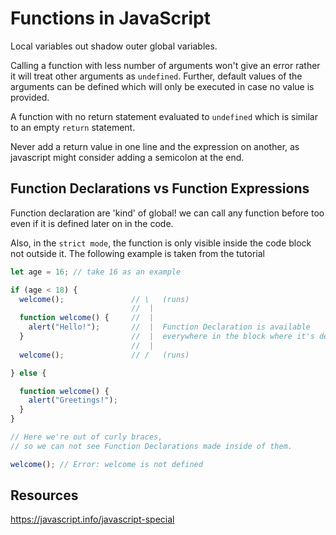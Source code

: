 # Functions in JavaScript

Local variables out shadow outer global variables.

Calling a function with less number of arguments won't give an error rather 
it will treat other arguments as `undefined`. Further, default values of the 
arguments can be defined which will only be executed in case no value is 
provided.

A function with no return statement evaluated to `undefined` which is similar 
to an empty `return` statement.

Never add a return value in one line and the expression on another, as 
javascript might consider adding a semicolon at the end.

## Function Declarations vs Function Expressions

Function declaration are 'kind' of global! we can call any function before too 
even if it is defined later on in the code.

Also, in the `strict mode`, the function is only visible inside the code block 
not outside it. The following example is taken from the tutorial

```javascript
let age = 16; // take 16 as an example

if (age < 18) {
  welcome();               // \   (runs)
                           //  |
  function welcome() {     //  |
    alert("Hello!");       //  |  Function Declaration is available
  }                        //  |  everywhere in the block where it's declared
                           //  |
  welcome();               // /   (runs)

} else {

  function welcome() {
    alert("Greetings!");
  }
}

// Here we're out of curly braces,
// so we can not see Function Declarations made inside of them.

welcome(); // Error: welcome is not defined
```

## Resources

https://javascript.info/javascript-special
